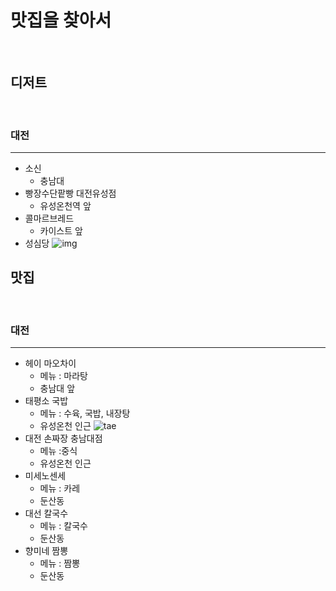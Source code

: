 # 맛집을 찾아서
<br/>

## 디저트
<br/>

### 대전
---
- 소신
  - 충남대
- 빵장수단팥빵 대전유성점
  - 유성온천역 앞
- 콜마르브레드
  - 카이스트 앞
- 성심당
  ![img](https://ak-d.tripcdn.com/images/1i63l22347kts2dsh31FB.jpg?proc=source/trip)


## 맛집
<br/>

### 대전
---
- 헤이 마오차이
  - 메뉴 : 마라탕
  - 충남대 앞
- 태평소 국밥
  - 메뉴 : 수육, 국밥, 내장탕
  - 유성온천 인근
   ![tae](https://thingool123.godohosting.com/data/goods/21/07/29/1000021873/1000021873_detail_05.jpg)
- 대전 손짜장 충남대점
  - 메뉴 :중식
  - 유성온천 인근
- 미세노센세
  - 메뉴 : 카레
  - 둔산동
- 대선 칼국수
  - 메뉴 : 칼국수
  - 둔산동
- 향미네 짬뽕
  - 메뉴 : 짬뽕
  - 둔산동
